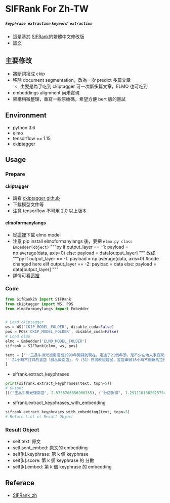 # SIFRank For Zh-TW

##### `keyphrase extraction` `keyword extraction`

* 這是基於 [SIFRank](https://github.com/sunyilgdx/SIFRank_zh)的繁體中文修改版
* [論文](https://ieeexplore.ieee.org/document/8954611)

## 主要修改

* 將斷詞換成 ckip
* 移除 document segmentation，改為一次 predict 多篇文章
    * 主要是為了吃到 ckiptagger 可一次斷多篇文章，ELMO 也可吃到
* embeddings alignment 尚未實現
* 架構稍微整理，重寫一些原始碼，希望方便 bert 版的嘗試

## Environment

* python 3.6
* elmo
* tensorflow == 1.15
* [ckiptagger](https://github.com/ckiplab/ckiptagger)

## Usage

### Prepare

#### ckiptagger

* 請看 [ckiptagger github](https://github.com/ckiplab/ckiptagger)
* 下載模型文件等
* 注意 tensorflow 不可用 2.0 以上版本

#### elmoformanylangs

* 從[這裡](https://github.com/HIT-SCIR/ELMoForManyLangs)下載 elmo model
* 注意 pip install elmoformanylangs 後，要把 `elmo.py class Embedder(object)`
"""py
if output_layer == -1:
     payload = np.average(data, axis=0)
else:
     payload = data[output_layer]
"""
改成
"""py
if output_layer == -1:
     payload = np.average(data, axis=0)
 #code changed here
 elif output_layer == -2:
     payload = data
 else:
     payload = data[output_layer]
"""
* 詳情可看[這裡](https://github.com/HIT-SCIR/ELMoForManyLangs/issues/31)

### Code
```py
from SifRankZh import SIFRank
from ckiptagger import WS, POS
from elmoformanylangs import Embedder


# Load ckiptagger
ws = WS("CKIP_MODEL_FOLDER", disable_cuda=False)
pos = POS('CKIP_MODEL_FOLDER', disable_cuda=False)
# Load elmo
elmo = Embedder('ELMO_MODEL_FOLDER')
sifrank = SIFRank(elmo, ws, pos)

text = ['''王品牛排光復南店從1999年開募到現在，走過了21個年頭，是不少在地人家庭聚餐的回憶，為了紀念老店熄燈，店家也在最後營業的週末，贈送玫瑰花給客人，甚至也發給鄰里其他分店折扣感謝卡，感謝週邊鄰里的支持。讓不少人感慨又一個時代的時代的眼淚落下。這個店面就在光復南路與信義路口附近，距離通化夜市、台北101都不遠，過去遍佈全台的王品牛排，目前在台北、新竹、台中、台南、高雄等地都有分店，現在隨著光復南店熄燈，王品牛排分店總數將降到11間。''', 
'''24小時不打烊的書店「誠品敦南店」，今（31）日將吹熄燈號，書店舉辦18小時不間斷馬拉松講座，PChome董事長詹宏志在凌晨4點30分到場開講，現場人潮擠爆，讓詹宏志驚訝不已，一上台就笑說，台北是一座很神奇的城市。身兼電商董座和作家身分的詹宏志一到場，現場一陣歡呼，台下擠滿人潮，連誠品董事長吳旻潔和總經理李介修也在人海裡頭，不過這個時間，天都還沒亮。'''
]
```

* sifrank.extract_keyphrases

```py
print(sifrank.extract_keyphrases(text, topn=5))
# Output
[[('王品牛排光復南店', 2.5756706856906355), ('分店折扣', 1.2911101382025754), ('週邊鄰里', 1.1250563617118434), ('通化夜市', 0.7099283049352578), ('台的王品', 0.7002897142215967)], [('現場人潮', 2.0921174935663354), ('董事長詹宏志', 1.3693523626207527), ('誠品董事長', 0.7583358332313868), ('電商董座', 0.7203905037136835), ('總經理李介修', 0.6651830981444624)]]
```

* sifrank.extract_keyphrases_with_embedding

```py
sifrank.extract_keyphrases_with_embedding(text, topn=5)
# Return List of Result Object
```

### Result Object

* self.text: 原文
* self.sent_embed: 原文的 embedding
* self[k].keyphrase: 第 k 個 keyphrase
* self[k].score: 第 k 個 keyphrase 的 分數
* self[k].embed: 第 k 個 keyphrase 的 embedding

## Referace

* [SIFRank_zh](https://github.com/sunyilgdx/SIFRank_zh)